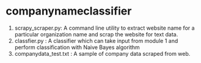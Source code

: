 # companynameclassifier
1. scrapy_scraper.py: A command line utility to extract website name for a particular organization name and scrap the website 
for text data.
2. classfier.py : A classifier which can take input from module 1 and perform classification with Naive Bayes algorithm
3. companydata_test.txt : A sample of company data scraped from web.
